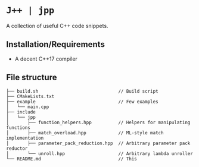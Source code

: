# `J++ | jpp`

A collection of useful C++ code snippets.

## Installation/Requirements

- A decent C++17 compiler

## File structure

```
├── build.sh                              // Build script
├── CMakeLists.txt
├── example                               // Few examples
│   └── main.cpp
├── include
│   └── jpp
│       ├── function_helpers.hpp          // Helpers for manipulating functions
│       ├── match_overload.hpp            // ML-style match implementation
│       ├── parameter_pack_reduction.hpp  // Arbitrary parameter pack reductor
│       └── unroll.hpp                    // Arbitrary lambda unroller
└── README.md                             // This
```
